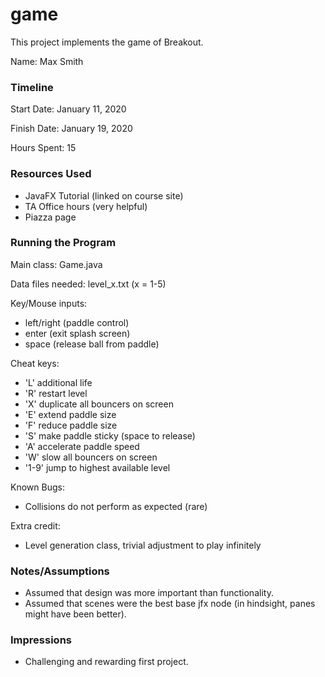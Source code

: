 game
====

This project implements the game of Breakout.

Name: Max Smith

### Timeline

Start Date: January 11, 2020

Finish Date: January 19, 2020

Hours Spent: 15

### Resources Used
- JavaFX Tutorial (linked on course site)
- TA Office hours (very helpful)
- Piazza page

### Running the Program

Main class: Game.java

Data files needed: level_x.txt (x = 1-5)

Key/Mouse inputs: 
- left/right (paddle control)
- enter (exit splash screen)
- space (release ball from paddle)

Cheat keys:
- 'L' additional life
- 'R' restart level
- 'X' duplicate all bouncers on screen
- 'E' extend paddle size
- 'F' reduce paddle size
- 'S' make paddle sticky (space to release)
- 'A' accelerate paddle speed
- 'W' slow all bouncers on screen
- '1-9' jump to highest available level

Known Bugs:
- Collisions do not perform as expected (rare)

Extra credit:
- Level generation class, trivial adjustment to play infinitely

### Notes/Assumptions
- Assumed that design was more important than functionality.
- Assumed that scenes were the best base jfx node (in hindsight, panes might have been better).

### Impressions
- Challenging and rewarding first project.